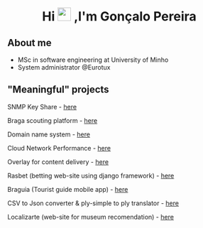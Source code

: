 
<h1 align="center"> Hi <img src="https://img.icons8.com/emoji/48/000000/waving-hand-emoji.png" width=30> ,I'm Gonçalo Pereira </h1>

## About me

- MSc in software engineering at University of Minho
- System administrator @Eurotux


## "Meaningful" projects 

SNMP Key Share - [here](https://github.com/realRunlo/SNMPKeyShare)

Braga scouting platform - [here](https://github.com/realRunlo/BragaScoutingPlatform)

Domain name system - [here](https://github.com/realRunlo/DNS)

Cloud Network Performance - [here](https://github.com/realRunlo/CNP)

Overlay for content delivery - [here](https://github.com/simaocunha71/streaming-esr)

Rasbet (betting web-site using django framework) - [here](https://github.com/realRunlo/rasbet)

Braguia (Tourist guide mobile app) - [here](https://github.com/simaocunha71/BraGuia)

CSV to Json converter & ply-simple to ply translator - [here](https://github.com/realRunlo/PL)

Localizarte (web-site for museum recomendation) - [here](https://github.com/surumkata/addandSEEK-localizarte)








